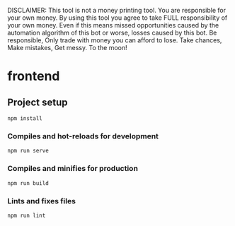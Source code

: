 DISCLAIMER: This tool is not a money printing tool. You are responsible for your own money. By using this tool you agree to take FULL responsibility of your own money. Even if this means missed opportunities caused by the automation algorithm of this bot or worse, losses caused by this bot. Be responsible, Only trade with money you can afford to lose. Take chances, Make mistakes, Get messy. To the moon!


# frontend

## Project setup
```
npm install
```

### Compiles and hot-reloads for development
```
npm run serve
```

### Compiles and minifies for production
```
npm run build
```

### Lints and fixes files
```
npm run lint
```
